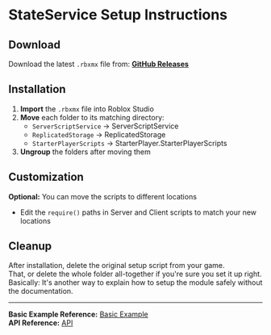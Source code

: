 # StateService Setup Instructions

## Download

Download the latest `.rbxmx` file from: **[GitHub Releases](https://github.com/kuromian/StateService/releases/latest)**

## Installation

1. **Import** the `.rbxmx` file into Roblox Studio
2. **Move** each folder to its matching directory:
   - `ServerScriptService` → ServerScriptService
   - `ReplicatedStorage` → ReplicatedStorage
   - `StarterPlayerScripts` → StarterPlayer.StarterPlayerScripts
3. **Ungroup** the folders after moving them

## Customization

**Optional:** You can move the scripts to different locations
- Edit the `require()` paths in Server and Client scripts to match your new locations

## Cleanup

After installation, delete the original setup script from your game.<br>
That, or delete the whole folder all-together if you're sure you set it up right.<br>
Basically: It's another way to explain how to setup the module safely without the documentation.

---

**Basic Example Reference:** [Basic Example](/StateService/Tutorial/Basic%20Example)<br>
**API Reference:** [API](/StateService/API)